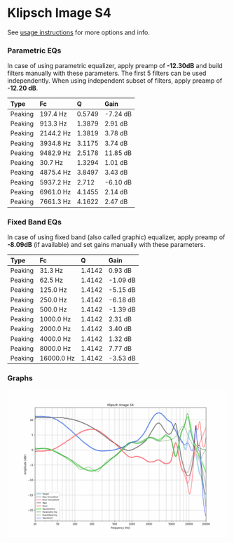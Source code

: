 # Klipsch Image S4
See [usage instructions](https://github.com/jaakkopasanen/AutoEq#usage) for more options and info.

### Parametric EQs
In case of using parametric equalizer, apply preamp of **-12.30dB** and build filters manually
with these parameters. The first 5 filters can be used independently.
When using independent subset of filters, apply preamp of **-12.20 dB**.

| Type    | Fc        |      Q | Gain     |
|:--------|:----------|:-------|:---------|
| Peaking | 197.4 Hz  | 0.5749 | -7.24 dB |
| Peaking | 913.3 Hz  | 1.3879 | 2.91 dB  |
| Peaking | 2144.2 Hz | 1.3819 | 3.78 dB  |
| Peaking | 3934.8 Hz | 3.1175 | 3.74 dB  |
| Peaking | 9482.9 Hz | 2.5178 | 11.85 dB |
| Peaking | 30.7 Hz   | 1.3294 | 1.01 dB  |
| Peaking | 4875.4 Hz | 3.8497 | 3.43 dB  |
| Peaking | 5937.2 Hz | 2.712  | -6.10 dB |
| Peaking | 6961.0 Hz | 4.1455 | 2.14 dB  |
| Peaking | 7661.3 Hz | 4.1622 | 2.47 dB  |

### Fixed Band EQs
In case of using fixed band (also called graphic) equalizer, apply preamp of **-8.09dB**
(if available) and set gains manually with these parameters.

| Type    | Fc         |      Q | Gain     |
|:--------|:-----------|:-------|:---------|
| Peaking | 31.3 Hz    | 1.4142 | 0.93 dB  |
| Peaking | 62.5 Hz    | 1.4142 | -1.09 dB |
| Peaking | 125.0 Hz   | 1.4142 | -5.15 dB |
| Peaking | 250.0 Hz   | 1.4142 | -6.18 dB |
| Peaking | 500.0 Hz   | 1.4142 | -1.39 dB |
| Peaking | 1000.0 Hz  | 1.4142 | 2.31 dB  |
| Peaking | 2000.0 Hz  | 1.4142 | 3.40 dB  |
| Peaking | 4000.0 Hz  | 1.4142 | 1.32 dB  |
| Peaking | 8000.0 Hz  | 1.4142 | 7.77 dB  |
| Peaking | 16000.0 Hz | 1.4142 | -3.53 dB |

### Graphs
![](./Klipsch%20Image%20S4.png)